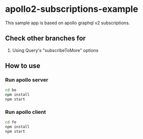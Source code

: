 # apollo2-subscriptions-example

This sample app is based on apollo graphql v2 subscriptions.

## Check other branches for

1. Using Query's "subscribeToMore" options

## How to use

### Run apollo server

```bash
cd be
npm install
npm start
```

### Run apollo client

```bash
cd fe
npm install
npm start
```
